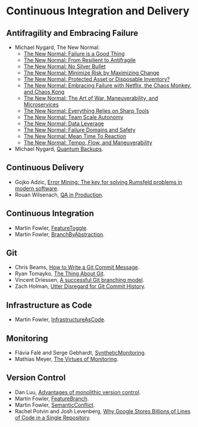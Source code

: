 # Continuous Integration and Delivery

## Antifragility and Embracing Failure

- Michael Nygard, The New Normal:
  - [The New Normal: Failure is a Good Thing](http://blog.cognitect.com/blog/2016/2/3/the-new-normal-failure-is-a-good-thing)
  - [The New Normal: From Resilient to Antifragile](http://blog.cognitect.com/blog/2016/2/18/the-new-normal-from-resilient-to-antifragile)
  - [The New Normal: No Silver Bullet](http://blog.cognitect.com/blog/2016/2/25/the-new-normal-no-silver-bullet)
  - [The New Normal: Minimize Risk by Maximizing Change](http://blog.cognitect.com/blog/2016/3/3/the-new-normal-minimize-risk-by-maximizing-change)
  - [The New Normal: Protected Asset or Disposable Inventory?](http://blog.cognitect.com/blog/2016/3/17/the-new-normal-protected-asset-or-disposable-inventory)
  - [The New Normal: Embracing Failure with Netflix, the Chaos Monkey, and Chaos Kong](http://blog.cognitect.com/blog/2016/3/24/the-new-normal-embracing-failure-with-netflix-the-chaos-monkey-and-chaos-kong)
  - [The New Normal: The Art of War, Maneuverability, and Microservices](http://blog.cognitect.com/blog/2016/3/31/the-new-normal-the-art-of-war-maneuverability-and-microservices)
  - [The New Normal: Everything Relies on Sharp Tools](http://blog.cognitect.com/blog/2016/4/22/the-new-normal-everything-relies-on-sharp-tools)
  - [The New Normal: Team Scale Autonomy](http://blog.cognitect.com/blog/2016/6/16/the-new-normal-team-scale-autonomy)
  - [The New Normal: Data Leverage](http://blog.cognitect.com/blog/2016/6/28/the-new-normal-data-leverage)
  - [The New Normal: Failure Domains and Safety](http://blog.cognitect.com/blog/2016/7/7/the-new-normal-failure-domains-and-safety)
  - [The New Normal: Mean Time To Reaction](http://blog.cognitect.com/blog/2016/8/11/the-new-normal-mean-time-to-reaction)
  - [The New Normal: Tempo, Flow, and Maneuverability](http://blog.cognitect.com/blog/2016/8/18/the-new-normal-tempo-flow-and-maneuverability)
- Michael Nygard, [Quantum Backups](http://www.michaelnygard.com/blog/2009/03/quantum-backups/).

## Continuous Delivery

- Gojko Adzic, [Error Mining: The key for solving Rumsfeld problems in modern software](https://gojko.net/2018/03/24/error-mining.html).
- Rouan Wilsenach, [QA in Production](https://martinfowler.com/articles/qa-in-production.html).

## Continuous Integration

- Martin Fowler, [FeatureToggle](http://martinfowler.com/bliki/FeatureToggle.html).
- Martin Fowler, [BranchByAbstraction](http://martinfowler.com/bliki/BranchByAbstraction.html).

## Git

- Chris Beams, [How to Write a Git Commit Message](http://chris.beams.io/posts/git-commit/).
- Ryan Tomayko, [The Thing About Git](http://2ndscale.com/rtomayko/2008/the-thing-about-git).
- Vincent Driessen, [A successful Git branching model](http://nvie.com/posts/a-successful-git-branching-model/).
- Zach Holman, [Utter Disregard for Git Commit History](https://zachholman.com/posts/git-commit-history/).

## Infrastructure as Code

- Martin Fowler, [InfrastructureAsCode](http://martinfowler.com/bliki/InfrastructureAsCode.html).

## Monitoring

- Flávia Falé and Serge Gebhardt, [SyntheticMonitoring](https://martinfowler.com/bliki/SyntheticMonitoring.html).
- Mathias Meyer, [The Virtues of Monitoring](http://www.paperplanes.de/2011/1/5/the_virtues_of_monitoring.html).

## Version Control

- Dan Luu, [Advantages of monolithic version control](http://danluu.com/monorepo/).
- Martin Fowler, [FeatureBranch](http://martinfowler.com/bliki/FeatureBranch.html).
- Martin Fowler, [SemanticConflict](http://martinfowler.com/bliki/SemanticConflict.html).
- Rachel Potvin and Josh Levenberg, [Why Google Stores Billions of Lines of Code in a Single Repository](http://cacm.acm.org/magazines/2016/7/204032-why-google-stores-billions-of-lines-of-code-in-a-single-repository/fulltext).
